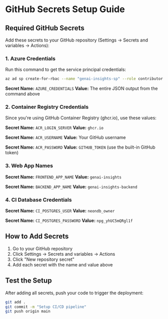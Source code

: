 # GitHub Secrets Setup Guide

## Required GitHub Secrets

Add these secrets to your GitHub repository (Settings → Secrets and variables → Actions):

### 1. Azure Credentials
Run this command to get the service principal credentials:
```bash
az ad sp create-for-rbac --name "genai-insights-sp" --role contributor --scopes /subscriptions/{subscription-id}/resourceGroups/genai-insights_group --sdk-auth
```

**Secret Name:** `AZURE_CREDENTIALS`
**Value:** The entire JSON output from the command above

### 2. Container Registry Credentials
Since you're using GitHub Container Registry (ghcr.io), use these values:

**Secret Name:** `ACR_LOGIN_SERVER`
**Value:** `ghcr.io`

**Secret Name:** `ACR_USERNAME`
**Value:** Your GitHub username

**Secret Name:** `ACR_PASSWORD`
**Value:** `GITHUB_TOKEN` (use the built-in GitHub token)

### 3. Web App Names
**Secret Name:** `FRONTEND_APP_NAME`
**Value:** `genai-insights`

**Secret Name:** `BACKEND_APP_NAME`
**Value:** `genai-insights-backend`

### 4. CI Database Credentials
**Secret Name:** `CI_POSTGRES_USER`
**Value:** `neondb_owner`

**Secret Name:** `CI_POSTGRES_PASSWORD`
**Value:** `npg_yhUC5mQRgl1f`

## How to Add Secrets

1. Go to your GitHub repository
2. Click Settings → Secrets and variables → Actions
3. Click "New repository secret"
4. Add each secret with the name and value above

## Test the Setup

After adding all secrets, push your code to trigger the deployment:

```bash
git add .
git commit -m "Setup CI/CD pipeline"
git push origin main
``` 